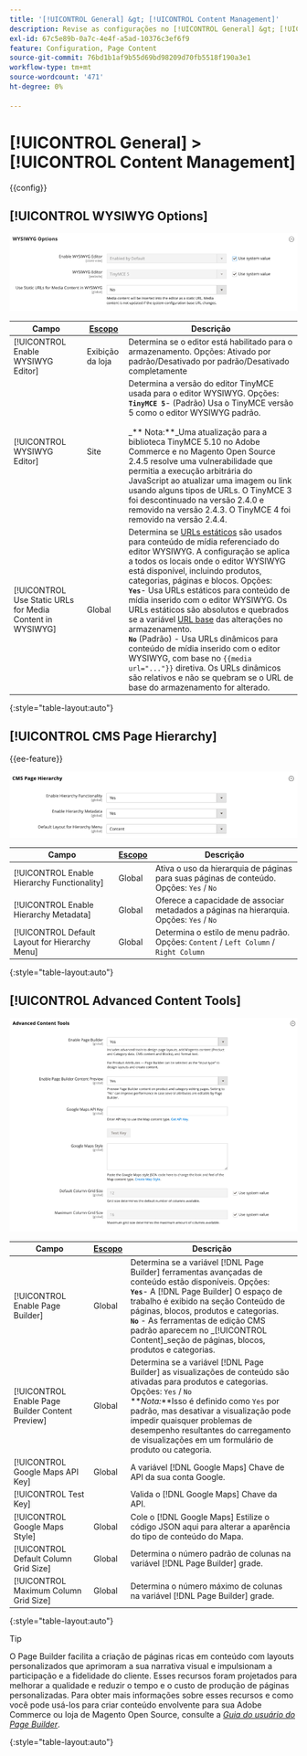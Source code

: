 ```yaml
---
title: '[!UICONTROL General] &gt; [!UICONTROL Content Management]'
description: Revise as configurações no [!UICONTROL General] &gt; [!UICONTROL Content Management] página do Administrador do Commerce.
exl-id: 67c5e89b-0a7c-4e4f-a5ad-10376c3ef6f9
feature: Configuration, Page Content
source-git-commit: 76bd1b1af9b55d69bd98209d70fb5518f190a3e1
workflow-type: tm+mt
source-wordcount: '471'
ht-degree: 0%

---
```


# [!UICONTROL General] > [!UICONTROL Content Management]

{{config}}

## [!UICONTROL WYSIWYG Options]

![Opções WYSIWYG](./assets/content-management-wysiwyg-options.png)<!-- zoom -->

<!-- [WYSIWYG Options](https://docs.magento.com/user-guide/cms/editor.html) -->

| Campo | [Escopo](../../getting-started/websites-stores-views.md#scope-settings) | Descrição |
|--- |--- |--- |
| [!UICONTROL Enable WYSIWYG Editor] | Exibição da loja | Determina se o editor está habilitado para o armazenamento. Opções: Ativado por padrão/Desativado por padrão/Desativado completamente |
| [!UICONTROL WYSIWYG Editor] | Site | Determina a versão do editor TinyMCE usada para o editor WYSIWYG. Opções: <br/>**`TinyMCE 5`**- (Padrão) Usa o TinyMCE versão 5 como o editor WYSIWYG padrão.<br><br>_** Nota:**_Uma atualização para a biblioteca TinyMCE 5.10 no Adobe Commerce e no Magento Open Source 2.4.5 resolve uma vulnerabilidade que permitia a execução arbitrária do JavaScript ao atualizar uma imagem ou link usando alguns tipos de URLs. O TinyMCE 3 foi descontinuado na versão 2.4.0 e removido na versão 2.4.3. O TinyMCE 4 foi removido na versão 2.4.4. |
| [!UICONTROL Use Static URLs for Media Content in WYSIWYG] | Global | Determina se [URLs estáticos](../../content-design/catalog-urls-dynamic-media.md) são usados para conteúdo de mídia referenciado do editor WYSIWYG. A configuração se aplica a todos os locais onde o editor WYSIWYG está disponível, incluindo produtos, categorias, páginas e blocos. Opções: <br/>**`Yes`**- Usa URLs estáticos para conteúdo de mídia inserido com o editor WYSIWYG. Os URLs estáticos são absolutos e quebrados se a variável [URL base](../../stores-purchase/store-urls.md) das alterações no armazenamento.<br/>**`No`** (Padrão) - Usa URLs dinâmicos para conteúdo de mídia inserido com o editor WYSIWYG, com base no  `{{media url="..."}}` diretiva. Os URLs dinâmicos são relativos e não se quebram se o URL de base do armazenamento for alterado. |

{:style=&quot;table-layout:auto&quot;}

## [!UICONTROL CMS Page Hierarchy]

{{ee-feature}}

![Hierarquia de página CMS](./assets/content-management-cms-page-hierarchy.png)<!-- zoom -->

<!--[CMS Page Hierarchy](https://docs.magento.com/user-guide/cms/page-hierarchy.html) -->

| Campo | [Escopo](../../getting-started/websites-stores-views.md#scope-settings) | Descrição |
|--- |--- |--- |
| [!UICONTROL Enable Hierarchy Functionality] | Global | Ativa o uso da hierarquia de páginas para suas páginas de conteúdo. Opções: `Yes` / `No` |
| [!UICONTROL Enable Hierarchy Metadata] | Global | Oferece a capacidade de associar metadados a páginas na hierarquia. Opções: `Yes` / `No` |
| [!UICONTROL Default Layout for Hierarchy Menu] | Global | Determina o estilo de menu padrão. Opções: `Content` / `Left Column` / `Right Column` |

{:style=&quot;table-layout:auto&quot;}

## [!UICONTROL Advanced Content Tools]

![Ferramentas de conteúdo avançadas](./assets/content-management-advanced-content-tools.png)<!-- zoom -->

<!-- [Advanced Content Tools](https://docs.magento.com/user-guide/cms/page-builder-workspace.html) -->

| Campo | [Escopo](../../getting-started/websites-stores-views.md#scope-settings) | Descrição |
|--- |--- |--- |
| [!UICONTROL Enable Page Builder] | Global | Determina se a variável [!DNL Page Builder] ferramentas avançadas de conteúdo estão disponíveis. Opções: <br/>**`Yes`**- A [!DNL Page Builder] O espaço de trabalho é exibido na seção Conteúdo de páginas, blocos, produtos e categorias.<br/>**`No`** - As ferramentas de edição CMS padrão aparecem no _[!UICONTROL Content]_seção de páginas, blocos, produtos e categorias. |
| [!UICONTROL Enable Page Builder Content Preview] | Global | Determina se a variável [!DNL Page Builder] as visualizações de conteúdo são ativadas para produtos e categorias. Opções: `Yes` / `No` <br/>**_Nota:_**Isso é definido como `Yes` por padrão, mas desativar a visualização pode impedir quaisquer problemas de desempenho resultantes do carregamento de visualizações em um formulário de produto ou categoria. |
| [!UICONTROL Google Maps API Key] | Global | A variável [!DNL Google Maps] Chave de API da sua conta Google. |
| [!UICONTROL Test Key] |  | Valida o [!DNL Google Maps] Chave da API. |
| [!UICONTROL Google Maps Style] | Global | Cole o [!DNL Google Maps] Estilize o código JSON aqui para alterar a aparência do tipo de conteúdo do Mapa. |
| [!UICONTROL Default Column Grid Size] | Global | Determina o número padrão de colunas na variável [!DNL Page Builder] grade. |
| [!UICONTROL Maximum Column Grid Size] | Global | Determina o número máximo de colunas na variável [!DNL Page Builder] grade. |

{:style=&quot;table-layout:auto&quot;}

>[!TIP]
>
>O Page Builder facilita a criação de páginas ricas em conteúdo com layouts personalizados que aprimoram a sua narrativa visual e impulsionam a participação e a fidelidade do cliente. Esses recursos foram projetados para melhorar a qualidade e reduzir o tempo e o custo de produção de páginas personalizadas. Para obter mais informações sobre esses recursos e como você pode usá-los para criar conteúdo envolvente para sua Adobe Commerce ou loja de Magento Open Source, consulte a [_Guia do usuário do Page Builder_](../../page-builder/guide-overview.md).

{:style=&quot;table-layout:auto&quot;}
